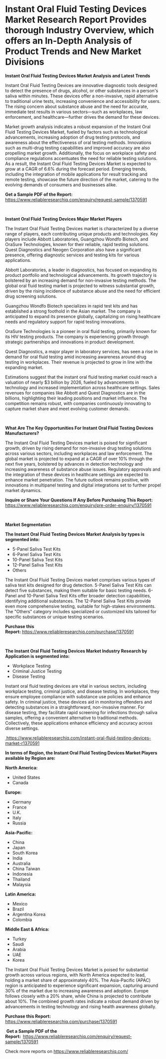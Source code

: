 <p><h1>Instant Oral Fluid Testing Devices Market Research Report Provides thorough Industry Overview, which offers an In-Depth Analysis of Product Trends and New Market Divisions</h1></p><p><strong>Instant Oral Fluid Testing Devices Market Analysis and Latest Trends</strong></p>
<p><p>Instant Oral Fluid Testing Devices are innovative diagnostic tools designed to detect the presence of drugs, alcohol, or other substances in a person's saliva within minutes. These devices offer a non-invasive, rapid alternative to traditional urine tests, increasing convenience and accessibility for users. The rising concern about substance abuse and the need for accurate, immediate test results in various sectors—such as workplaces, law enforcement, and healthcare—further drives the demand for these devices.</p><p>Market growth analysis indicates a robust expansion of the Instant Oral Fluid Testing Devices Market, fueled by factors such as technological advancements, increasing adoption of drug testing protocols, and awareness about the effectiveness of oral testing methods. Innovations such as multi-drug testing capabilities and improved accuracy are also propelling market growth. Additionally, the focus on workplace safety and compliance regulations accentuates the need for reliable testing solutions. As a result, the Instant Oral Fluid Testing Devices Market is expected to grow at a CAGR of 6.6% during the forecast period. Emerging trends, including the integration of mobile applications for result tracking and remote testing, showcase the future direction of the market, catering to the evolving demands of consumers and businesses alike.</p></p>
<p><strong>Get a Sample PDF of the Report:&nbsp;</strong> <a href="https://www.reliableresearchiq.com/enquiry/request-sample/1370591?utm_campaign=3100&utm_medium=2&utm_source=Github&utm_content=ia&utm_term=22032025&utm_id=instant-oral-fluid-testing-devices">https://www.reliableresearchiq.com/enquiry/request-sample/1370591</a></p>
<p>&nbsp;</p>
<p><strong>Instant Oral Fluid Testing Devices Major Market Players</strong></p>
<p><p>The Instant Oral Fluid Testing Devices market is characterized by a diverse range of players, each contributing unique products and technologies. Key players include Abbott Laboratories, Guangzhou Wondfo Biotech, and OraSure Technologies, known for their reliable, rapid testing solutions. Quest Diagnostics and Neogen Corporation also have a significant presence, offering diagnostic services and testing kits for various applications.</p><p>Abbott Laboratories, a leader in diagnostics, has focused on expanding its product portfolio and technological advancements. Its growth trajectory is bolstered by an increasing demand for non-invasive testing methods. The global oral fluid testing market is projected to witness substantial growth, driven by the rising incidence of substance abuse and the need for efficient drug screening solutions.</p><p>Guangzhou Wondfo Biotech specializes in rapid test kits and has established a strong foothold in the Asian market. The company is anticipated to expand its presence globally, capitalizing on rising healthcare needs and regulatory support for rapid testing innovations.</p><p>OraSure Technologies is a pioneer in oral fluid testing, primarily known for its HIV testing products. The company is experiencing growth through strategic partnerships and innovations in product development.</p><p>Quest Diagnostics, a major player in laboratory services, has seen a rise in demand for oral fluid testing amid increasing awareness around drug testing in workplaces. Their revenue is projected to grow in line with the expanding market.</p><p>Estimations suggest that the instant oral fluid testing market could reach a valuation of nearly $3 billion by 2026, fueled by advancements in technology and increased implementation across healthcare settings. Sales revenues for companies like Abbott and Quest Diagnostics are in the billions, highlighting their leading positions and market influence. The competition remains robust, with companies continuously innovating to capture market share and meet evolving customer demands.</p></p>
<p>&nbsp;</p>
<p><strong>What Are The Key Opportunities For Instant Oral Fluid Testing Devices Manufacturers?</strong></p>
<p><p>The Instant Oral Fluid Testing Devices market is poised for significant growth, driven by rising demand for non-invasive drug testing solutions across various sectors, including workplaces and law enforcement. The global market is projected to expand at a CAGR of over 10% through the next five years, bolstered by advances in detection technology and increasing awareness of substance abuse issues. Regulatory approvals and the integration of these devices in healthcare settings are expected to enhance market penetration. The future outlook remains positive, with innovations in multipanel testing and digital integrations set to further propel market dynamics.</p></p>
<p><strong>Inquire or Share Your Questions If Any Before Purchasing This Report:</strong> <a href="https://www.reliableresearchiq.com/enquiry/pre-order-enquiry/1370591?utm_campaign=3100&utm_medium=2&utm_source=Github&utm_content=ia&utm_term=22032025&utm_id=instant-oral-fluid-testing-devices">https://www.reliableresearchiq.com/enquiry/pre-order-enquiry/1370591</a></p>
<p>&nbsp;</p>
<p><strong>Market Segmentation</strong></p>
<p><strong>The Instant Oral Fluid Testing Devices Market Analysis by types is segmented into:</strong></p>
<p><ul><li>5-Panel Saliva Test Kits</li><li>6-Panel Saliva Test Kits</li><li>10-Panel Saliva Test Kits</li><li>12-Panel Saliva Test Kits</li><li>Others</li></ul></p>
<p><p>The Instant Oral Fluid Testing Devices market comprises various types of saliva test kits designed for drug detection. 5-Panel Saliva Test Kits can detect five substances, making them suitable for basic testing needs. 6-Panel and 10-Panel Saliva Test Kits offer broader detection capabilities, identifying additional substances. The 12-Panel Saliva Test Kits provide even more comprehensive testing, suitable for high-stakes environments. The "Others" category includes specialized or customized kits tailored for specific substances or unique testing scenarios.</p></p>
<p><strong>Purchase this Report:&nbsp;</strong><a href="https://www.reliableresearchiq.com/purchase/1370591?utm_campaign=3100&utm_medium=2&utm_source=Github&utm_content=ia&utm_term=22032025&utm_id=instant-oral-fluid-testing-devices">https://www.reliableresearchiq.com/purchase/1370591</a></p>
<p>&nbsp;</p>
<p><strong>The Instant Oral Fluid Testing Devices Market Industry Research by Application is segmented into:</strong></p>
<p><ul><li>Workplace Testing</li><li>Criminal Justice Testing</li><li>Disease Testing</li></ul></p>
<p><p>Instant oral fluid testing devices are vital in various sectors, including workplace testing, criminal justice, and disease testing. In workplaces, they ensure employee compliance with substance use policies and enhance safety. In criminal justice, these devices aid in monitoring offenders and detecting substances in a straightforward, non-invasive manner. For disease testing, they facilitate rapid screening for infections through saliva samples, offering a convenient alternative to traditional methods. Collectively, these applications enhance efficiency and accuracy across diverse settings.</p></p>
<p><a href="https://www.reliableresearchiq.com/instant-oral-fluid-testing-devices-market-r1370591?utm_campaign=3100&utm_medium=2&utm_source=Github&utm_content=ia&utm_term=22032025&utm_id=instant-oral-fluid-testing-devices">&nbsp;https://www.reliableresearchiq.com/instant-oral-fluid-testing-devices-market-r1370591</a></p>
<p><strong>In terms of Region, the Instant Oral Fluid Testing Devices Market Players available by Region are:</strong></p>
<p>
    <p> <strong> North America: </strong>
        <ul>
            <li>United States</li>
            <li>Canada</li>
        </ul>
        </p> 
    <p> <strong> Europe: </strong>
        <ul>
            <li>Germany</li>
            <li>France</li>
            <li>U.K.</li>
            <li>Italy</li>
            <li>Russia</li>
        </ul>
        </p> 
    <p> <strong> Asia-Pacific: </strong>
        <ul>
            <li>China</li>
            <li>Japan</li>
            <li>South Korea</li>
            <li>India</li>
            <li>Australia</li>
            <li>China Taiwan</li>
            <li>Indonesia</li>
            <li>Thailand</li>
            <li>Malaysia</li>
        </ul>
        </p> 
    <p> <strong> Latin America: </strong>
        <ul>
            <li>Mexico</li>
            <li>Brazil</li>
            <li>Argentina Korea</li>
            <li>Colombia</li>
        </ul>
        </p> 
    <p> <strong> Middle East & Africa: </strong>
        <ul>
            <li>Turkey</li>
            <li>Saudi</li>
            <li>Arabia</li>
            <li>UAE</li>
            <li>Korea</li>
        </ul>
    </p>
    </p>
<p><p>The Instant Oral Fluid Testing Devices Market is poised for substantial growth across various regions, with North America expected to lead, holding a market share of approximately 40%. The Asia-Pacific (APAC) region is anticipated to experience significant expansion, capturing around 30% of the market due to increasing awareness and adoption. Europe follows closely with a 20% share, while China is projected to contribute about 10%. The combined growth rates indicate a robust demand driven by advancements in testing technology and rising health awareness globally.</p></p>
<p><strong>Purchase this Report: </strong><a href="https://www.reliableresearchiq.com/purchase/1370591?utm_campaign=3100&utm_medium=2&utm_source=Github&utm_content=ia&utm_term=22032025&utm_id=instant-oral-fluid-testing-devices">https://www.reliableresearchiq.com/purchase/1370591</a></p>
<p>&nbsp;<strong>Get a Sample PDF of the Report:&nbsp;&nbsp;</strong><a href="https://www.reliableresearchiq.com/enquiry/request-sample/1370591?utm_campaign=3100&utm_medium=2&utm_source=Github&utm_content=ia&utm_term=22032025&utm_id=instant-oral-fluid-testing-devices">https://www.reliableresearchiq.com/enquiry/request-sample/1370591</a></p>
<p><strong></strong></p>
<p>Check more reports on <a href="https://www.reliableresearchiq.com/?utm_campaign=3100&utm_medium=2&utm_source=Github&utm_content=ia&utm_term=22032025&utm_id=instant-oral-fluid-testing-devices">https://www.reliableresearchiq.com/</a></p>